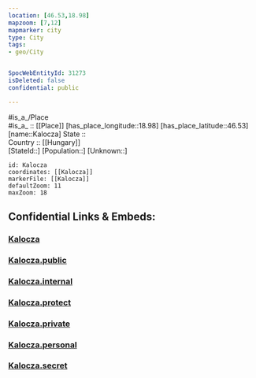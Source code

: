 ```yaml
---
location: [46.53,18.98] 
mapzoom: [7,12] 
mapmarker: city 
type: City
tags:
- geo/City


SpocWebEntityId: 31273
isDeleted: false
confidential: public

---
```

#is_a_/Place  
#is_a_ :: [[Place]] 
[has_place_longitude::18.98] 
[has_place_latitude::46.53] 
[name::Kalocza] 
State ::  
Country :: [[Hungary]]  
[StateId::] 
[Population::] 
[Unknown::] 


```leaflet
id: Kalocza
coordinates: [[Kalocza]] 
markerFile: [[Kalocza]] 
defaultZoom: 11 
maxZoom: 18
```


## Confidential Links & Embeds: 

### [Kalocza](/_Standards/Earth/Continent/Europe/Europe~East/Hungary/Counties~Hungary/Bács-Kiskun/City/Kalocza.md) 

### [Kalocza.public](/_public/Earth/Continent/Europe/Europe~East/Hungary/Counties~Hungary/Bács-Kiskun/City/Kalocza.public.md) 

### [Kalocza.internal](/_internal/Earth/Continent/Europe/Europe~East/Hungary/Counties~Hungary/Bács-Kiskun/City/Kalocza.internal.md) 

### [Kalocza.protect](/_protect/Earth/Continent/Europe/Europe~East/Hungary/Counties~Hungary/Bács-Kiskun/City/Kalocza.protect.md) 

### [Kalocza.private](/_private/Earth/Continent/Europe/Europe~East/Hungary/Counties~Hungary/Bács-Kiskun/City/Kalocza.private.md) 

### [Kalocza.personal](/_personal/Earth/Continent/Europe/Europe~East/Hungary/Counties~Hungary/Bács-Kiskun/City/Kalocza.personal.md) 

### [Kalocza.secret](/_secret/Earth/Continent/Europe/Europe~East/Hungary/Counties~Hungary/Bács-Kiskun/City/Kalocza.secret.md)

